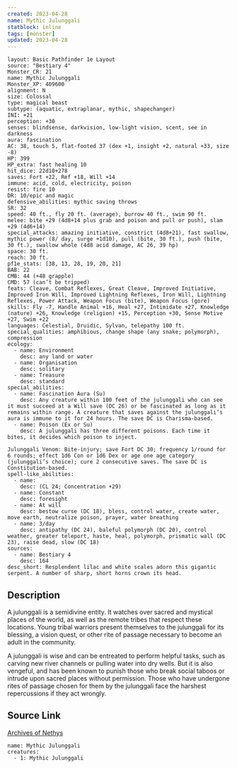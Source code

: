 ```yaml
---
created: 2023-04-28
name: Mythic Julunggali
statblock: inline
tags: [monster]
updated: 2023-04-28
---
```

```statblock
layout: Basic Pathfinder 1e Layout
source: "Bestiary 4"
Monster_CR: 21
name: Mythic Julunggali
Monster_XP: 409600
alignment: N
size: Colossal
type: magical beast
subtype: (aquatic, extraplanar, mythic, shapechanger)
INI: +21
perception: +30
senses: blindsense, darkvision, low-light vision, scent, see in darkness
aura: fascination
AC: 38, touch 5, flat-footed 37 (dex +1, insight +2, natural +33, size -8)
HP: 399
HP_extra: fast healing 10
hit_dice: 22d10+278
saves: Fort +22, Ref +18, Will +14
immune: acid, cold, electricity, poison
resist: fire 10
DR: 10/epic and magic
defensive_abilities: mythic saving throws
SR: 32
speed: 40 ft., fly 20 ft. (average), burrow 40 ft., swim 90 ft.
melee: bite +29 (4d8+14 plus grab and poison and pull or push), slam +29 (4d6+14)
special_attacks: amazing initiative, constrict (4d8+21), fast swallow, mythic power (8/ day, surge +1d10), pull (bite, 30 ft.), push (bite, 30 ft.), swallow whole (4d8 acid damage, AC 26, 39 hp)
space: 30 ft.
reach: 30 ft.
pf1e_stats: [38, 13, 28, 19, 20, 21]
BAB: 22
CMB: 44 (+48 grapple)
CMD: 57 (can’t be tripped)
feats: Cleave, Combat Reflexes, Great Cleave, Improved Initiative, Improved Iron Will, Improved Lightning Reflexes, Iron Will, Lightning Reflexes, Power Attack, Weapon Focus (bite), Weapon Focus (gore)
skills: Fly -7, Handle Animal +16, Heal +27, Intimidate +27, Knowledge (nature) +26, Knowledge (religion) +15, Perception +30, Sense Motive +27, Swim +22
languages: Celestial, Druidic, Sylvan, telepathy 100 ft.
special_qualities: amphibious, change shape (any snake; polymorph), compression
ecology:
  - name: Environment
    desc: any land or water
  - name: Organisation
    desc: solitary
  - name: Treasure
    desc: standard
special_abilities:
  - name: Fascination Aura (Su)
    desc: Any creature within 100 feet of the julunggali who can see it must succeed at a Will save (DC 26) or be fascinated as long as it remains within range. A creature that saves against the julunggali’s aura is immune to it for 24 hours. The save DC is Charisma-based.
  - name: Poison (Ex or Su)
    desc: A julunggali has three different poisons. Each time it bites, it decides which poison to inject.

Julunggali Venom: Bite-injury; save Fort DC 30; frequency 1/round for 6 rounds; effect 1d6 Con or 1d6 Dex or age one age category (julunggali’s choice); cure 2 consecutive saves. The save DC is Constitution-based.
spell-like_abilities:
  - name:
    desc: (CL 24; Concentration +29)
  - name: Constant
    desc: foresight
  - name: At will
    desc: bestow curse (DC 18), bless, control water, create water, move earth, neutralize poison, prayer, water breathing
  - name: 3/day
    desc: antipathy (DC 24), baleful polymorph (DC 20), control weather, greater teleport, haste, heal, polymorph, prismatic wall (DC 23), raise dead, slow (DC 18)
sources:
  - name: Bestiary 4
    desc: 164
desc_short: Resplendent lilac and white scales adorn this gigantic serpent. A number of sharp, short horns crown its head.
```
## Description
A julunggali is a semidivine entity. It watches over sacred and mystical places of the world, as well as the remote tribes that respect these locations. Young tribal warriors present themselves to the julunggali for its blessing, a vision quest, or other rite of passage necessary to become an adult in the community.

A julunggali is wise and can be entreated to perform helpful tasks, such as carving new river channels or pulling water into dry wells. But it is also vengeful, and has been known to punish those who break social taboos or intrude upon sacred places without permission. Those who have undergone rites of passage chosen for them by the julunggali face the harshest repercussions if they act wrongly.
## Source Link
[Archives of Nethys](https://aonprd.com/MythicMonsterDisplay.aspx?ItemName=Julunggali)
```encounter-table
name: Mythic Julunggali
creatures:
  - 1: Mythic Julunggali
```
